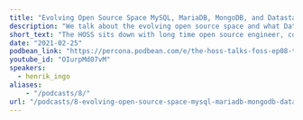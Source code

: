 ```yaml
---
title: "Evolving Open Source Space MySQL, MariaDB, MongoDB, and Datastax - Percona Podcast 08"
description: "We talk about the evolving open source space and what Datastax is doing to open more code and features up to the community."
short_text: "The HOSS sits down with long time open source engineer, contributor, speaker, and advocate Henrik Ingo.  Henrik and Matt talk about his career covering stints at MySQL, MariaDB, MongoDB, and currently Datastax. We talk about the evolving open source space and what Datastax is doing to open more code and features up to the community."
date: "2021-02-25"
podbean_link: "https://percona.podbean.com/e/the-hoss-talks-foss-ep08-talking-open-source-contributions-and-databases-with-henrik-ingo-datastax-s-vp-of-engineering-in-emea/"
youtube_id: "OIurpMd07vM"
speakers:
  - henrik_ingo
aliases:
    - "/podcasts/8/"
url: "/podcasts/8-evolving-open-source-space-mysql-mariadb-mongodb-datastax"
---
```


